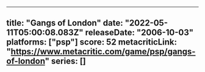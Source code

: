 
---
title: "Gangs of London"
date: "2022-05-11T05:00:08.083Z"
releaseDate: "2006-10-03"
platforms: ["psp"]
score: 52
metacriticLink: "https://www.metacritic.com/game/psp/gangs-of-london"
series: []
---
